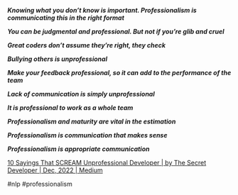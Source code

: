 **_Knowing what you don’t know is important. Professionalism is communicating this in the right format_**

**_You can be judgmental and professional. But not if you’re glib and cruel_**

**_Great coders don’t assume they’re right, they check_**

**_Bullying others is unprofessional_**

**_Make your feedback professional, so it can add to the performance of the team_**

**_Lack of communication is simply unprofessional_**

**_It is professional to work as a whole team_**

**_Professionalism and maturity are vital in the estimation_**

**_Professionalism is communication that makes sense_**

**_Professionalism is appropriate communication_**

[10 Sayings That SCREAM Unprofessional Developer | by The Secret Developer | Dec, 2022 | Medium](https://medium.com/@tsecretdeveloper/10-sayings-that-scream-unprofessional-developer-c8e30fa4ae3a)

#nlp #professionalism
